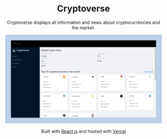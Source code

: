 <div align="center">
    <h1>Cryptoverse</h1>
    <p>Cryptoverse displays all information and news about cryptocurrencies and the market.</p>
</div>

![demo](./public/cryptoverse1.png)


<div align="center">
    <p>
        Built with <a href="https://www.reactjs.org/" target="_blank">React.js</a> and hosted with <a href="https://www.vercel.com/" target="_blank">Vercel</a>
    </p>
</div>
